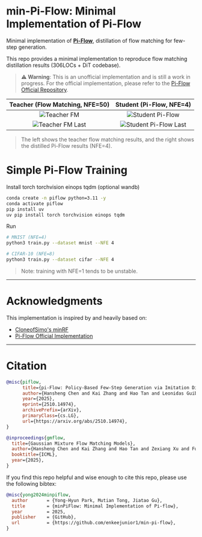 # min-Pi-Flow: Minimal Implementation of Pi-Flow

Minimal implementation of [**Pi-Flow**](https://arxiv.org/abs/2510.14974), distillation of flow matching for few-step generation.

This repo provides a minimal implementation to reproduce flow matching distillation results (306LOCs + DiT codebase).

> **⚠️ Warning**: This is an unofficial implementation and is still a work in progress. For the official implementation, please refer to the [Pi-Flow Official Repository](https://github.com/Lakonik/piFlow/tree/main).

**Teacher (Flow Matching, NFE=50)** | **Student (Pi-Flow, NFE=4)**
:---: | :---:
![Teacher FM](https://github.com/enkeejunior1/min-pi-flow/raw/main/contents/mnist/NFE_4-K_8-iter_2/sample_teacher_fm.gif) | ![Student Pi-Flow](https://github.com/enkeejunior1/min-pi-flow/raw/main/contents/mnist/NFE_4-K_8-iter_2/sample_25_pi.gif)
![Teacher FM Last](https://github.com/enkeejunior1/min-pi-flow/raw/main/contents/mnist/NFE_4-K_8-iter_2/sample_teacher_fm_last.png) | ![Student Pi-Flow Last](https://github.com/enkeejunior1/min-pi-flow/raw/main/contents/mnist/NFE_4-K_8-iter_2/sample_25_pi_last.png)

> The left shows the teacher flow matching results, and the right shows the distilled Pi-Flow results (NFE=4).

# Simple Pi-Flow Training

Install torch torchvision einops tqdm (optional wandb)

```bash
conda create -n piflow python=3.11 -y
conda activate piflow
pip install uv 
uv pip install torch torchvision einops tqdm
```

Run

```bash
# MNIST (NFE=4)
python3 train.py --dataset mnist --NFE 4 

# CIFAR-10 (NFE=8)
python3 train.py --dataset cifar --NFE 4
```

> Note: training with NFE=1 tends to be unstable.

---

# Acknowledgments

This implementation is inspired by and heavily based on:
- [CloneofSimo's minRF](https://github.com/cloneofsimo/minRF/tree/main)
- [Pi-Flow Official Implementation](https://github.com/Lakonik/piFlow/tree/main)


---

# Citation

```bibtex
@misc{piflow,
      title={pi-Flow: Policy-Based Few-Step Generation via Imitation Distillation}, 
      author={Hansheng Chen and Kai Zhang and Hao Tan and Leonidas Guibas and Gordon Wetzstein and Sai Bi},
      year={2025},
      eprint={2510.14974},
      archivePrefix={arXiv},
      primaryClass={cs.LG},
      url={https://arxiv.org/abs/2510.14974}, 
}

@inproceedings{gmflow,
  title={Gaussian Mixture Flow Matching Models},
  author={Hansheng Chen and Kai Zhang and Hao Tan and Zexiang Xu and Fujun Luan and Leonidas Guibas and Gordon Wetzstein and Sai Bi},
  booktitle={ICML},
  year={2025},
}
```

If you find this repo helpful and wise enough to cite this repo, please use the following bibtex:

```bibtex
@misc{yong2024minpiflow,
  author       = {Yong-Hyun Park, Mutian Tong, Jiatao Gu},
  title        = {minPiFlow: Minimal Implementation of Pi-flow},
  year         = 2025,
  publisher    = {GitHub},
  url          = {https://github.com/enkeejunior1/min-pi-flow},
}
```

